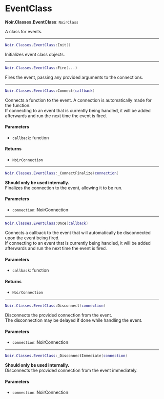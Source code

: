 # EventClass

**Noir.Classes.EventClass**: `NoirClass`

A class for events.

***

```lua
Noir.Classes.EventClass:Init()
```

Initializes event class objects.

***

```lua
Noir.Classes.EventClass:Fire(...)
```

Fires the event, passing any provided arguments to the connections.

***

```lua
Noir.Classes.EventClass:Connect(callback)
```

Connects a function to the event. A connection is automatically made for the function.\
If connecting to an event that is currently being handled, it will be added afterwards and run the next time the event is fired.

#### Parameters

* `callback`: function

#### Returns

* `NoirConnection`

***

```lua
Noir.Classes.EventClass:_ConnectFinalize(connection)
```

**Should only be used internally.**\
Finalizes the connection to the event, allowing it to be run.

#### Parameters

* `connection`: NoirConnection

***

```lua
Noir.Classes.EventClass:Once(callback)
```

Connects a callback to the event that will automatically be disconnected upon the event being fired.\
If connecting to an event that is currently being handled, it will be added afterwards and run the next time the event is fired.

#### Parameters

* `callback`: function

#### Returns

* `NoirConnection`

***

```lua
Noir.Classes.EventClass:Disconnect(connection)
```

Disconnects the provided connection from the event.\
The disconnection may be delayed if done while handling the event.

#### Parameters

* `connection`: NoirConnection

***

```lua
Noir.Classes.EventClass:_DisconnectImmediate(connection)
```

**Should only be used internally.**\
Disconnects the provided connection from the event immediately.

#### Parameters

* `connection`: NoirConnection

